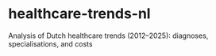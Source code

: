 # healthcare-trends-nl
Analysis of Dutch healthcare trends (2012–2025): diagnoses, specialisations, and costs
